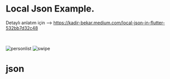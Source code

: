 # Local Json Example.

Detaylı anlatım için --> https://kadir-bekar.medium.com/local-json-in-flutter-532bb7d32c48 <br><br><br>

![personlist](https://user-images.githubusercontent.com/34074484/101291689-d0020d80-381b-11eb-9c48-5ae71ecf5054.png)
![swipe](https://user-images.githubusercontent.com/34074484/101291726-fde75200-381b-11eb-8756-c7dc04129b48.png)


# json
